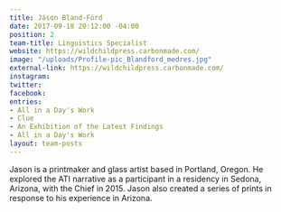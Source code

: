 ```yaml
---
title: Jáson Bland-Förd
date: 2017-09-18 20:12:00 -04:00
position: 2
team-title: Linguistics Specialist
website: https://wildchildpress.carbonmade.com/
image: "/uploads/Profile-pic_Blandford_medres.jpg"
external-link: https://wildchildpress.carbonmade.com/
instagram: 
twitter: 
facebook: 
entries:
- All in a Day's Work
- Clue
- An Exhibition of the Latest Findings
- All in a Day's Work
layout: team-posts
---
```


Jason is a printmaker and glass artist based in Portland, Oregon. He explored the ATI narrative as a participant in a residency in Sedona, Arizona, with the Chief in 2015. Jason also created a series of prints in response to his experience in Arizona.
